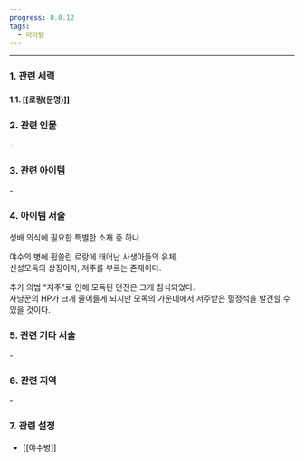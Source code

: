 ```yaml
---
progress: 0.0.12
tags:
  - 아이템
---
```

---
### 1. 관련 세력 
#### 1.1. [[로랑(문명)]]

### 2. 관련 인물
\-

### 3. 관련 아이템
\-

### 4. 아이템 서술
성배 의식에 필요한 특별한 소재 중 하나  
  
야수의 병에 휩쓸린 로랑에 태어난 사생아들의 유체.  
신성모독의 상징이자, 저주를 부르는 존재이다.  
  
추가 의법 "저주"로 인해 모독된 던전은 크게 침식되었다.  
사냥꾼의 HP가 크게 줄어들게 되지만 모독의 가운데에서 저주받은 혈정석을 발견할 수 있을 것이다.

### 5. 관련 기타 서술
\-
### 6. 관련 지역
\-
### 7. 관련 설정
- [[야수병]]